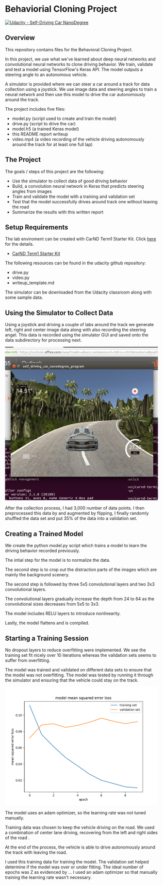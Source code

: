 # Behaviorial Cloning Project

[![Udacity - Self-Driving Car NanoDegree](https://s3.amazonaws.com/udacity-sdc/github/shield-carnd.svg)](http://www.udacity.com/drive)

Overview
---
This repository contains files for the Behavioral Cloning Project.

In this project, we use what we've learned about deep neural networks and convolutional neural networks to clone driving behavior. We train, validate and test a model using TensorFlow's Keras API. The model outputs a steering angle to an autonomous vehicle.

A simulator is provided where we can steer a car around a track for data collection using a joystick. We use image data and steering angles to train a neural network and then use this model to drive the car autonomously around the track.

The project includes five files: 
* model.py (script used to create and train the model)
* drive.py (script to drive the car)
* model.h5 (a trained Keras model)
* this README report writeup 
* video.mp4 (a video recording of the vehicle driving autonomously around the track for at least one full lap)


The Project
---
The goals / steps of this project are the following:
* Use the simulator to collect data of good driving behavior
* Build, a convolution neural network in Keras that predicts steering angles from images
* Train and validate the model with a training and validation set
* Test that the model successfully drives around track one without leaving the road
* Summarize the results with this written report


Setup Requirements
---
The lab enviroment can be created with CarND Term1 Starter Kit. Click [here](https://github.com/udacity/CarND-Term1-Starter-Kit/blob/master/README.md) for the details.
* [CarND Term1 Starter Kit](https://github.com/udacity/CarND-Term1-Starter-Kit)


The following resources can be found in the udacity github repository:
* drive.py
* video.py
* writeup_template.md

The simulator can be downloaded from the Udacity classroom along with some sample data.

[//]: # (Image References)

[image1]: ./simulator_image.png "Model Visualization"
[image2]: ./figure_1.png "Grayscaling"
[image3]: ./examples/placeholder_small.png "Recovery Image"
[image4]: ./examples/placeholder_small.png "Recovery Image"
[image5]: ./examples/placeholder_small.png "Recovery Image"
[image6]: ./examples/placeholder_small.png "Normal Image"
[image7]: ./examples/placeholder_small.png "Flipped Image"

Using the Simulator to Collect Data
---
Using a joystick and driving a couple of labs around the track we generate left, right and center image data along with also recording the steering angel. This data is recorded using the simulator GUI and saved onto the data subdirectory for processing next.

![alt text][image1]

After the collection process, I had 3,000 number of data points. I then preprocessed this data by and augmented by flipping, I finally randomly shuffled the data set and put 35% of the data into a validation set. 


Creating a Trained Model
---

We create the python model.py script which trains a model to learn the driving behavior recorded previously.

The intial step for the model is to normalize the data.

The second step is to crop out the distraction parts of the images which are mainly the background scenery.

The second step is followed by three 5x5 convolutional layers and two 3x3 convolutional layers.

The convolutional layers gradually increase the depth from 24 to 64 as the convolutional sizes decreases from 5x5 to 3x3.

The model includes RELU layers to introduce nonlinearity.

Lastly, the model flattens and is compiled.




Starting a Training Session
---

No dropout layers to reduce overfitting were implemented. We see the training set fit nicely over 10 iterations whereas the validation sets seems to suffer from overfitting.

The model was trained and validated on different data sets to ensure that the model was not overfitting. The model was tested by running it through the simulator and ensuring that the vehicle could stay on the track.


![alt text][image2]


The model uses an adam optimizer, so the learning rate was not tuned manually.

Training data was chosen to keep the vehicle driving on the road. We used a combination of center lane driving, recovering from the left and right sides of the road .

At the end of the process, the vehicle is able to drive autonomously around the track with leaving the road.




I used this training data for training the model. The validation set helped determine if the model was over or under fitting. The ideal number of epochs was Z as evidenced by ... I used an adam optimizer so that manually training the learning rate wasn't necessary.



